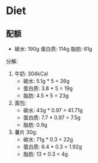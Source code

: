 # Diet
## 配额
* 碳水: 190g 蛋白质: 114g 脂肪: 61g

分解:
1. 牛奶: 304kCal
    * 碳水: 5.1g * 5 = 26g
    * 蛋白质: 3.8 * 5 = 19g
    * 脂肪: 4.5 * 5 = 23g
2. 面包:
    * 碳水: 43g * 0.97 = 41.71g
    * 蛋白质: 7.7 * 0.97 = 7.5g
    * 脂肪: 0.9g
3. 薯片 30g:
    * 碳水: 71g * 0.3 = 22g
    * 蛋白质: 6.4 * 0.3 = 1.92g
    * 脂肪: 13 * 0.3 = 4g